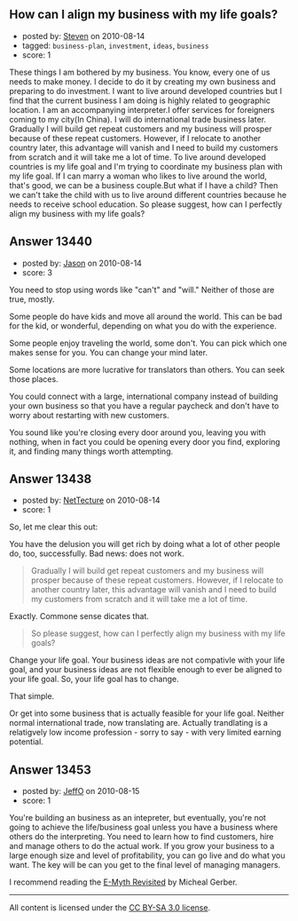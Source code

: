 ## How can I align my business with my life goals?

- posted by: [Steven](https://stackexchange.com/users/-1/2233-steven) on 2010-08-14
- tagged: `business-plan`, `investment`, `ideas`, `business`
- score: 1

These things I am bothered by my business. You know, every one of us needs to make money. I decide to do it by creating my own business and preparing to do investment. I want to live around developed countries but I find that the current business I am doing is highly related to geographic location. I am an accompanying interpreter.I offer services for foreigners coming to my city(In China). I will do international trade business later. Gradually I will build get repeat customers and my business will prosper because of these repeat customers. However, if I relocate to another country later, this advantage will vanish and I need to build my customers from scratch and it will take me a lot of time. To live around developed countries is my life goal and I'm trying to coordinate my business plan with my life goal. If I can marry a woman who likes to live around the world, that's good, we can be a business couple.But what if I have a child? Then we can't take the child with us to live around different countries because he needs to receive school education. So please suggest, how can I perfectly align my business with my life goals?


## Answer 13440

- posted by: [Jason](https://stackexchange.com/users/-1/2-jason) on 2010-08-14
- score: 3

You need to stop using words like "can't" and "will."  Neither of those are true, mostly.

Some people do have kids and move all around the world.  This can be bad for the kid, or wonderful, depending on what you do with the experience.

Some people enjoy traveling the world, some don't.  You can pick which one makes sense for you.  You can change your mind later.

Some locations are more lucrative for translators than others.  You can seek those places.

You could connect with a large, international company instead of building your own business so that you have a regular paycheck and don't have to worry about restarting with new customers.

You sound like you're closing every door around you, leaving you with nothing, when in fact you could be opening every door you find, exploring it, and finding many things worth attempting.


## Answer 13438

- posted by: [NetTecture](https://stackexchange.com/users/-1/3350-nettecture) on 2010-08-14
- score: 1

So, let me clear this out:

You have the delusion you will get rich by doing what a lot of other people do, too, successfully. Bad news: does not work.

> Gradually I will build get repeat
> customers and my business will prosper
> because of these repeat customers.
> However, if I relocate to another
> country later, this advantage will
> vanish and I need to build my
> customers from scratch and it will
> take me a lot of time.

Exactly. Commone sense dicates that.

> So please suggest, how can I perfectly
> align my business with my life goals?

Change your life goal. Your business ideas are not compativle with your life goal, and your business ideas are not flexible enough to ever be aligned to your life goal. So, your life goal has to change.

That simple.

Or get into some business that is actually feasible for your life goal. Neither normal international trade, now translating are. Actually trandlating is a relatigvely low income profession - sorry to say - with very limited earning potential.


## Answer 13453

- posted by: [JeffO](https://stackexchange.com/users/-1/1796-jeffo) on 2010-08-15
- score: 1

<p>You're building an business as an intepreter, but eventually, you're not going to achieve the life/business goal unless you have a business where others do the interpreting. You need to learn how to find customers, hire and manage others to do the actual work. If you grow your business to a large enough size and level of profitability, you can go live and do what you want. The key will be can you get to the final level of managing managers.</p>

<p>I recommend reading the <a href="http://www.e-myth.com" rel="nofollow">E-Myth Revisited</a> by Micheal Gerber.</p>




---

All content is licensed under the [CC BY-SA 3.0 license](https://creativecommons.org/licenses/by-sa/3.0/).
